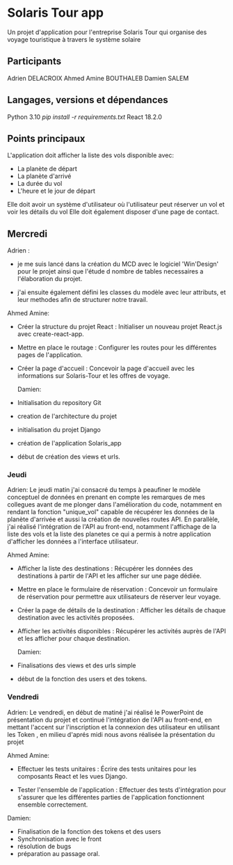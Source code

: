 # Solaris Tour app

Un projet d'application pour l'entreprise Solaris Tour qui organise des voyage touristique à travers le système solaire

## Participants

Adrien DELACROIX
Ahmed Amine BOUTHALEB
Damien SALEM

## Langages, versions et dépendances

Python 3.10
_pip install -r requirements.txt_
React 18.2.0

## Points principaux

L'application doit afficher la liste des vols disponible avec:

- La planète de départ
- La planète d'arrivé
- La durée du vol
- L'heure et le jour de départ

Elle doit avoir un système d'utilisateur où l'utilisateur peut réserver un vol et voir les détails du vol
Elle doit également disposer d'une page de contact.

## Mercredi

Adrien : 

- je me suis lancé dans la création du MCD avec le logiciel 'Win'Design' pour le projet ainsi que l'étude d nombre de tables necessaires a l'élaboration du projet. 

- j'ai ensuite également défini les classes du modèle avec leur attributs, et leur methodes afin de structurer notre travail.

Ahmed Amine:

- Créer la structure du projet React : Initialiser un nouveau projet React.js avec create-react-app.

- Mettre en place le routage : Configurer les routes pour les différentes pages de l'application.

- Créer la page d'accueil : Concevoir la page d'accueil avec les informations sur Solaris-Tour et les offres de voyage.

  Damien:

- Initialisation du repository Git
- creation de l'architecture du projet
- initialisation du projet Django
- création de l'application Solaris_app
- début de création des views et urls.

### Jeudi

Adrien: Le jeudi matin j'ai consacré du temps à peaufiner le modèle conceptuel de données en prenant en compte les remarques de mes collegues avant de me plonger dans l'amélioration du code, notamment en rendant la fonction "unique_vol" capable de récupérer les données de la planète d'arrivée et aussi la création de nouvelles routes API. En parallèle, j'ai réalisé l'intégration de l'API au front-end, notamment l'affichage de la liste des vols et la liste des planetes ce qui a permis à notre application d'afficher les données a l'interface utilisateur.

Ahmed Amine:

- Afficher la liste des destinations : Récupérer les données des destinations à partir de l'API et les afficher sur une page dédiée.

- Mettre en place le formulaire de réservation : Concevoir un formulaire de réservation pour permettre aux utilisateurs de réserver leur voyage.

- Créer la page de détails de la destination : Afficher les détails de chaque destination avec les activités proposées.

- Afficher les activités disponibles : Récupérer les activités auprès de l'API et les afficher pour chaque destination.

  Damien:

- Finalisations des views et des urls simple
- début de la fonction des users et des tokens.

### Vendredi

Adrien: Le vendredi, en début de matiné j'ai réalisé le PowerPoint de présentation du projet et continué l'intégration de l'API au front-end, en mettant l'accent sur l'inscription et la connexion des utilisateur en utilisant les Token , en milieu d'aprés midi nous avons réalisée la présentation du projet

Ahmed Amine:

- Effectuer les tests unitaires : Écrire des tests unitaires pour les composants React et les vues Django.

- Tester l'ensemble de l'application : Effectuer des tests d'intégration pour s'assurer que les différentes parties de l'application fonctionnent ensemble correctement.

Damien:

- Finalisation de la fonction des tokens et des users
- Synchronisation avec le front
- résolution de bugs
- préparation au passage oral.
